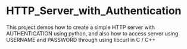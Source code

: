 # HTTP_Server_with_Authentication
This project demos how to create a simple HTTP server with AUTHENTICATION using python, and also how to access server using USERNAME and PASSWORD through using libcurl in C / C++
